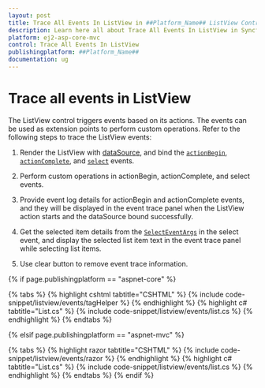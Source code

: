```yaml
---
layout: post
title: Trace All Events In ListView in ##Platform_Name## ListView Control | Syncfusion
description: Learn here all about Trace All Events In ListView in Syncfusion ##Platform_Name## ListView control of Syncfusion Essential JS 2 and more.
platform: ej2-asp-core-mvc
control: Trace All Events In ListView
publishingplatform: ##Platform_Name##
documentation: ug
---
```


# Trace all events in ListView

The ListView control triggers events based on its actions. The events can be used as extension points to perform custom operations. Refer to the following steps to trace the ListView events:

1. Render the ListView with [dataSource](https://ej2.syncfusion.com/documentation/api/list-view/#datasource), and bind the [`actionBegin`](https://ej2.syncfusion.com/documentation/api/list-view/#actionbegin), [`actionComplete`](https://ej2.syncfusion.com/documentation/api/list-view/#actioncomplete), and [`select`](https://ej2.syncfusion.com/documentation/api/list-view/#select) events.

2. Perform custom operations in actionBegin, actionComplete, and select events.

3. Provide event log details for actionBegin and actionComplete events, and they will be displayed in the event trace panel when the ListView action starts and the dataSource bound successfully.

4. Get the selected item details from the [`SelectEventArgs`](https://ej2.syncfusion.com/documentation/api/list-view/selectEventArgs/) in the select event, and display the selected list item text in the event trace panel while selecting list items.

5. Use clear button to remove event trace information.

{% if page.publishingplatform == "aspnet-core" %}

{% tabs %}
{% highlight cshtml tabtitle="CSHTML" %}
{% include code-snippet/listview/events/tagHelper %}
{% endhighlight %}
{% highlight c# tabtitle="List.cs" %}
{% include code-snippet/listview/events/list.cs %}
{% endhighlight %}
{% endtabs %}

{% elsif page.publishingplatform == "aspnet-mvc" %}

{% tabs %}
{% highlight razor tabtitle="CSHTML" %}
{% include code-snippet/listview/events/razor %}
{% endhighlight %}
{% highlight c# tabtitle="List.cs" %}
{% include code-snippet/listview/events/list.cs %}
{% endhighlight %}
{% endtabs %}
{% endif %}

